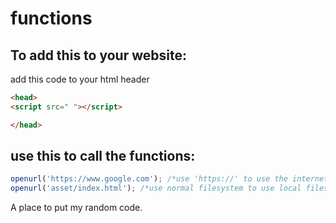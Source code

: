 # functions
## To add this to your website:
add this code to your html header
```html
<head>
<script src=" "></script>

</head>
```
## use this to call the functions:
```javascript
openurl('https://www.google.com'); /*use 'https://' to use the internet, not local files*/
openurl('asset/index.html'); /*use normal filesystem to use local files*/
```
A place to put my random code.
